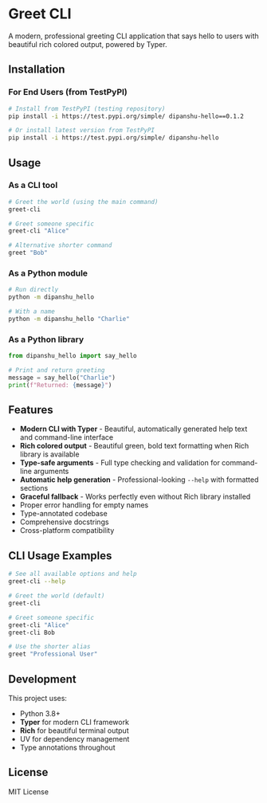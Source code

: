 # Greet CLI

A modern, professional greeting CLI application that says hello to users with beautiful rich colored output, powered by Typer.

## Installation

### For End Users (from TestPyPI)
```bash
# Install from TestPyPI (testing repository)
pip install -i https://test.pypi.org/simple/ dipanshu-hello==0.1.2

# Or install latest version from TestPyPI
pip install -i https://test.pypi.org/simple/ dipanshu-hello
```

## Usage

### As a CLI tool

```bash
# Greet the world (using the main command)
greet-cli

# Greet someone specific
greet-cli "Alice"

# Alternative shorter command
greet "Bob"
```

### As a Python module

```bash
# Run directly
python -m dipanshu_hello

# With a name
python -m dipanshu_hello "Charlie"
```

### As a Python library

```python
from dipanshu_hello import say_hello

# Print and return greeting
message = say_hello("Charlie")
print(f"Returned: {message}")
```

## Features

- **Modern CLI with Typer** - Beautiful, automatically generated help text and command-line interface
- **Rich colored output** - Beautiful green, bold text formatting when Rich library is available
- **Type-safe arguments** - Full type checking and validation for command-line arguments
- **Automatic help generation** - Professional-looking `--help` with formatted sections
- **Graceful fallback** - Works perfectly even without Rich library installed
- Proper error handling for empty names
- Type-annotated codebase
- Comprehensive docstrings
- Cross-platform compatibility

## CLI Usage Examples

```bash
# See all available options and help
greet-cli --help

# Greet the world (default)
greet-cli

# Greet someone specific
greet-cli "Alice"
greet-cli Bob

# Use the shorter alias
greet "Professional User"
```

## Development

This project uses:
- Python 3.8+
- **Typer** for modern CLI framework
- **Rich** for beautiful terminal output
- UV for dependency management
- Type annotations throughout

## License

MIT License
